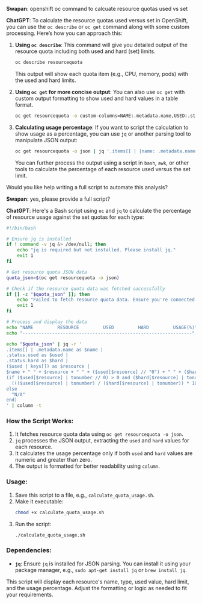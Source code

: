 **Swapan**: openshift oc command to calcuate resource quotas used vs set

**ChatGPT**: To calculate the resource quotas used versus set in OpenShift, you can use the `oc describe` or `oc get` command along with some custom processing. Here’s how you can approach this:

1. **Using `oc describe`**:
   This command will give you detailed output of the resource quota including both used and hard (set) limits.
   ```bash
   oc describe resourcequota
   ```

   This output will show each quota item (e.g., CPU, memory, pods) with the used and hard limits.

2. **Using `oc get` for more concise output**:
   You can also use `oc get` with custom output formatting to show used and hard values in a table format.
   ```bash
   oc get resourcequota -o custom-columns=NAME:.metadata.name,USED:.status.used,HARD:.status.hard
   ```

3. **Calculating usage percentage**:
   If you want to script the calculation to show usage as a percentage, you can use `jq` or another parsing tool to manipulate JSON output:
   ```bash
   oc get resourcequota -o json | jq '.items[] | {name: .metadata.name, usage: .status.used, hard: .status.hard}'
   ```

   You can further process the output using a script in `bash`, `awk`, or other tools to calculate the percentage of each resource used versus the set limit.

Would you like help writing a full script to automate this analysis?

**Swapan**: yes, please provide a full script?

**ChatGPT**: Here's a Bash script using `oc` and `jq` to calculate the percentage of resource usage against the set quotas for each type:

```bash
#!/bin/bash

# Ensure jq is installed
if ! command -v jq &> /dev/null; then
    echo "jq is required but not installed. Please install jq."
    exit 1
fi

# Get resource quota JSON data
quota_json=$(oc get resourcequota -o json)

# Check if the resource quota data was fetched successfully
if [[ -z "$quota_json" ]]; then
    echo "Failed to fetch resource quota data. Ensure you're connected to the OpenShift cluster."
    exit 1
fi

# Process and display the data
echo "NAME         RESOURCE         USED         HARD         USAGE(%)"
echo "---------------------------------------------------------------"

echo "$quota_json" | jq -r '
.items[] | .metadata.name as $name |
.status.used as $used |
.status.hard as $hard |
($used | keys[]) as $resource |
$name + " " + $resource + " " + ($used[$resource] // "0") + " " + ($hard[$resource] // "N/A") + " " +
(if ($used[$resource] | tonumber // 0) > 0 and ($hard[$resource] | tonumber // 0) > 0 then
  ((($used[$resource] | tonumber) / ($hard[$resource] | tonumber)) * 100 | tostring) + "%"
else
  "N/A"
end)
' | column -t
```

### How the Script Works:
1. It fetches resource quota data using `oc get resourcequota -o json`.
2. `jq` processes the JSON output, extracting the `used` and `hard` values for each resource.
3. It calculates the usage percentage only if both `used` and `hard` values are numeric and greater than zero.
4. The output is formatted for better readability using `column`.

### Usage:
1. Save this script to a file, e.g., `calculate_quota_usage.sh`.
2. Make it executable:
   ```bash
   chmod +x calculate_quota_usage.sh
   ```
3. Run the script:
   ```bash
   ./calculate_quota_usage.sh
   ```

### Dependencies:
- **`jq`**: Ensure `jq` is installed for JSON parsing. You can install it using your package manager, e.g., `sudo apt-get install jq` or `brew install jq`.

This script will display each resource's name, type, used value, hard limit, and the usage percentage. Adjust the formatting or logic as needed to fit your requirements.

